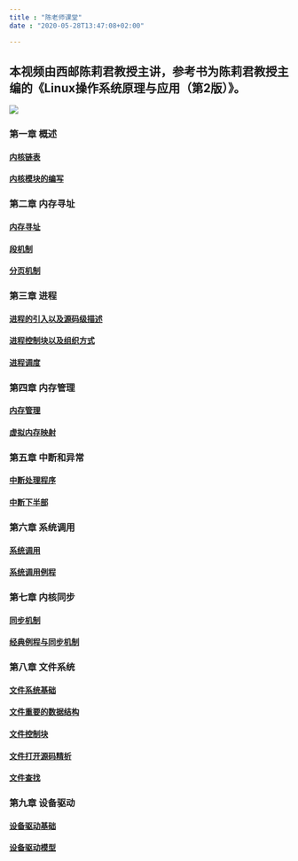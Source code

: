 ```yaml
---
title : "陈老师课堂"
date : "2020-05-28T13:47:08+02:00"

---
```





## 本视频由西邮陈莉君教授主讲，参考书为陈莉君教授主编的《Linux操作系统原理与应用（第2版）》。

![](https://img14.360buyimg.com/n1/jfs/t19330/342/456494898/161987/d7ca0bd0/5a7d6928Nd8d7cfce.jpg)


### 第一章 概述

#### [内核链表](https://v.qq.com/x/page/d0552xbadkl.html)

#### [内核模块的编写](https://v.qq.com/x/page/w05536eu6no.html)

### 第二章 内存寻址

#### [内存寻址](https://v.qq.com/x/page/l0502g8jg7g.html)

#### [段机制](https://v.qq.com/x/page/b0503bu20ds.html)

#### [分页机制](https://v.qq.com/x/page/g05044lpail.html)

### 第三章 进程

#### [进程的引入以及源码级描述](https://v.qq.com/x/page/k0560jbjude.html)

#### [进程控制块以及组织方式](https://v.qq.com/x/page/g0560bgtifv.html)

#### [进程调度](https://v.qq.com/x/page/h0560xiuua0.html)

### 第四章 内存管理

#### [内存管理](https://v.qq.com/x/page/h05089icpa8.html)

#### [虚拟内存映射](https://v.qq.com/x/page/o0509y7veyq.html)

### 第五章 中断和异常

#### [中断处理程序](https://v.qq.com/x/page/q0511ay22yr.html)

#### [中断下半部](https://v.qq.com/x/page/n0512bnmqsv.html)

### 第六章 系统调用

#### [系统调用](https://v.qq.com/x/page/x0512vrd3hu.html)

#### [系统调用例程](https://v.qq.com/x/page/n0512anfh7u.html)

### 第七章 内核同步

#### [同步机制](https://v.qq.com/x/page/z0509lzlxyk.html)

#### [经典例程与同步机制](https://v.qq.com/x/page/x0509ahmkjw.html)

### 第八章 文件系统

#### [文件系统基础](https://v.qq.com/x/page/q0515hghkxj.html)

#### [文件重要的数据结构](https://v.qq.com/x/page/z0515po0wa4.html)

#### [文件控制块](https://v.qq.com/x/page/i0525lt3xy0.html)

#### [文件打开源码精析](https://v.qq.com/x/page/y05256r23jf.html)

#### [文件查找](https://v.qq.com/x/page/k052539bvap.html)

### 第九章 设备驱动

#### [设备驱动基础](https://v.qq.com/x/page/m05258g0ywy.html)

#### [设备驱动模型](https://v.qq.com/x/page/c05252g9268.html)


